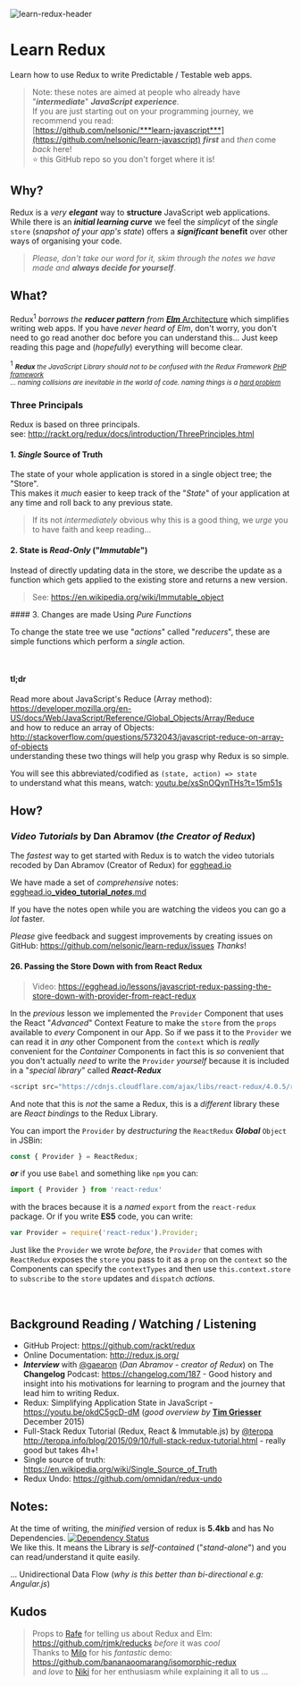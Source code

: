![learn-redux-header](https://cloud.githubusercontent.com/assets/194400/12205940/0c75bc34-b636-11e5-91b5-1e9a3a104400.png)

# Learn Redux

Learn how to use Redux to write Predictable / Testable web apps.

> Note: these notes are aimed at people who already have "***intermediate***" ***JavaScript experience***.  
> If you are just starting out on your programming journey, we recommend you read:  
> [https://github.com/nelsonic/***learn-javascript***](https://github.com/nelsonic/learn-javascript)
> ***first***
and *then* come *back* here!  
> :star: this GitHub repo so you don't forget where it is!


## Why?

Redux is a *very* ***elegant*** way 
to **structure** JavaScript web applications.
While there is an ***initial learning curve*** we feel the *simplicyt*
of the *single* `store` (*snapshot of your app's state*) 
offers a ***significant***
**benefit** over other ways of organising your code.

> *Please, don't take our word for it,
skim through the notes we have made and*
***always decide for yourself***.

## What?

Redux<sup>1</sup> *borrows the* ***reducer pattern*** *from*
[***Elm*** Architecture](https://github.com/evancz/elm-architecture-tutorial/)
which simplifies writing web apps.
If you have *never heard of Elm*, don't worry,
you don't need to go read another doc before you can understand this...
Just keep reading this page and (*hopefully*) everything will become clear.


<sup>1</sup> <small> ***Redux*** *the JavaScript Library should not to be confused with the Redux Framework [PHP framework](https://github.com/reduxframework/redux-framework)  
... naming collisions are inevitable in the world of code.
naming things is a [hard problem](http://martinfowler.com/bliki/TwoHardThings.html)*</small>

### Three Principals

Redux is based on three principals.  
see: http://rackt.org/redux/docs/introduction/ThreePrinciples.html

#### 1. *Single* Source of Truth

The state of your whole application is stored in a single object tree; the "Store".  
This makes it *much* easier to keep track of the "*State*" of your application
at any time and roll back to any previous state.

> If its not *intermediately* obvious why this is a good thing,
we *urge* you to have faith and keep reading...

#### 2. State is *Read-Only* ("*Immutable*")

Instead of directly updating data in the store, we describe the update
as a function which gets applied to the existing store and returns a new version.

> See: https://en.wikipedia.org/wiki/Immutable_object

#### 3. Changes are made Using *Pure Functions*

To change the state tree we use "*actions*" called "*reducers*",
these are simple functions which perform a *single* action.


<br />

#### tl;dr

Read more about JavaScript's Reduce (Array method):
https://developer.mozilla.org/en-US/docs/Web/JavaScript/Reference/Global_Objects/Array/Reduce  
and how to reduce an array of Objects:
http://stackoverflow.com/questions/5732043/javascript-reduce-on-array-of-objects  
understanding these two things will help you grasp why Redux is so simple.

You will see this abbreviated/codified as `(state, action) => state`  
to understand what this means, watch: [youtu.be/xsSnOQynTHs?t=15m51s](https://youtu.be/xsSnOQynTHs?t=15m51s)


## How?


### *Video Tutorials* by Dan Abramov (*the Creator of Redux*)

The *fastest* way to get started with Redux is to watch the video tutorials
recoded by Dan Abramov (Creator of Redux) for
[egghead.io](https://egghead.io/series/getting-started-with-redux)

We have made a set of *comprehensive* notes:
[egghead.io_**video_tutorial**_***notes***.md](https://github.com/nelsonic/learn-redux/blob/master/egghead.io_video_tutorial_notes.md)

If you have the notes open while you are watching the videos you can
go a *lot* faster.  

*Please* give feedback and suggest improvements by creating issues on GitHub:
https://github.com/nelsonic/learn-redux/issues
*Thanks*!

#### 26. Passing the Store Down with <Provider> from React Redux

> Video: https://egghead.io/lessons/javascript-redux-passing-the-store-down-with-provider-from-react-redux

In the *previous* lesson we implemented the `Provider` Component 
that uses the React "*Advanced*" Context Feature 
to make the `store` from the `props` available 
to *every* Component in our App. 
So if we pass it to the `Provider` 
we can read it in *any* other Component from the `context` 
which is *really* convenient for the *Container* Components 
in fact this is *so* convenient 
that you don't actually *need* to write the `Provider` *yourself* 
because it is included in a "*special library*" 
called ***React-Redux*** 

```js
<script src="https://cdnjs.cloudflare.com/ajax/libs/react-redux/4.0.5/react-redux.js"></script>
```
And note that this is *not* the same a Redux, 
this is a *different* library 
these are *React bindings* to the Redux Library.

You can import the `Provider` by *destructuring* the `ReactRedux`
***Global*** `Object` in JSBin: 
```js
const { Provider } = ReactRedux;
```
***or*** if you use `Babel` 
and something like `npm` 
you can:

```js
import { Provider } from 'react-redux'
``` 

with the braces because it is a *named* `export` 
from the `react-redux` package. 
Or if you write **ES5** code, you can write:

```js
var Provider = require('react-redux').Provider;
```

Just like the `Provider` we wrote *before*, 
the `Provider` that comes with `ReactRedux` 
exposes the `store` you pass to it as a `prop` 
on the `context` so the Components can specify 
the `contextTypes` and then use `this.context.store` 
to `subscribe` to the `store` updates and `dispatch` *actions*. 




<br />

## Background Reading / Watching / Listening

+ GitHub Project: https://github.com/rackt/redux
+ Online Documentation: http://redux.js.org/  
+ ***Interview*** with [@gaearon](https://github.com/gaearon) (*Dan Abramov - creator of Redux*)
on The **Changelog** Podcast: https://changelog.com/187 -
Good history and insight into his motivations for learning to program
and the journey that lead him to writing Redux.
+ Redux: Simplifying Application State in JavaScript -
https://youtu.be/okdC5gcD-dM (*good overview by* [**Tim Griesser**](https://github.com/tgriesser) December 2015)
+ Full-Stack Redux Tutorial (Redux, React & Immutable.js) by
[@teropa](https://github.com/teropa)
http://teropa.info/blog/2015/09/10/full-stack-redux-tutorial.html - really good but takes 4h+!
+ Single source of truth: https://en.wikipedia.org/wiki/Single_Source_of_Truth
+ Redux Undo: https://github.com/omnidan/redux-undo


## Notes:

At the time of writing, the *minified* version of redux is **5.4kb** and has
No Dependencies.
[![Dependency Status](https://david-dm.org/rackt/redux.svg)](https://david-dm.org/rackt/redux)  
We like this. It means the Library is *self-contained* ("*stand-alone*") and you can read/understand it quite easily.

... Unidirectional Data Flow (*why is this better than bi-directional e.g: Angular.js*)

## Kudos

> Props to [Rafe](https://github.com/rjmk) for telling us about Redux and Elm: https://github.com/rjmk/reducks *before* it was *cool*   
> Thanks to [Milo](https://github.com/bananaoomarang) for his 
*fantastic* demo: https://github.com/bananaoomarang/isomorphic-redux  
> and *love* to [Niki](https://github.com/nikhilaravi) for her enthusiasm
while explaining it all to us ... 
